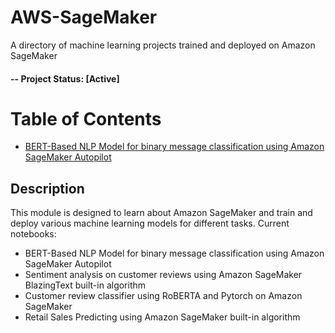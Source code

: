 # AWS-SageMaker
A directory of machine learning projects trained and deployed on Amazon SageMaker

#### -- Project Status: [Active]

# Table of Contents
- [BERT-Based NLP Model for binary message classification using Amazon SageMaker Autopilot](#bert-autopilot)

## Description

This module is designed to learn about Amazon SageMaker and train and deploy various machine learning models for different tasks. Current notebooks:

* BERT-Based NLP Model for binary message classification using Amazon SageMaker Autopilot
* Sentiment analysis on customer reviews using Amazon SageMaker BlazingText built-in algorithm
* Customer review classifier using RoBERTA and Pytorch on Amazon SageMaker
* Retail Sales Predicting using Amazon SageMaker built-in algorithm
